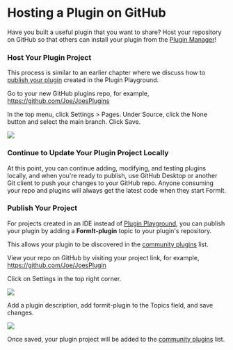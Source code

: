 # Hosting a Plugin on GitHub

Have you built a useful plugin that you want to share? Host your repository on GitHub so that others can install your plugin from the [Plugin Manager](../../../plug-ins/how-to-use-plug-ins.md#plugin-manager)!

### Host Your Plugin Project

This process is similar to an earlier chapter where we discuss how to [publish your plugin](../your-first-plugin/publishing-your-project.md) created in the Plugin Playground. &#x20;

Go to your new GitHub plugins repo, for example, https://github.com/Joe/JoesPlugins

In the top menu, click Settings > Pages. Under Source, click the None button and select the main branch. Click Save.

![](<../../../.gitbook/assets/image (18) (1) (1) (1).png>)

### Continue to Update Your Plugin Project Locally

At this point, you can continue adding, modifying, and testing plugins locally, and when you're ready to publish, use GitHub Desktop or another Git client to push your changes to your GitHub repo. Anyone consuming your repo and plugins will always get the latest code when they start FormIt.

### Publish Your Project

For projects created in an IDE instead of [Plugin Playground](../your-first-plugin/plugin-playground.md), you can publish your plugin by adding a **FormIt-plugin** topic to your plugin's repository.

This allows your plugin to be discovered in the [community plugins](../../../plug-ins/example-1/formit-plugin-community.md) list.

View your repo on GitHub by visiting your project link, for example, https://github.com/Joe/JoesPlugin

Click on Settings in the top right corner.

![](<../../../.gitbook/assets/image (13) (1) (1).png>)

Add a plugin description, add formit-plugin to the Topics field, and save changes.

![](<../../../.gitbook/assets/image (15) (1) (1) (1).png>)

Once saved, your plugin project will be added to the [community plugins](https://github.com/topics/formit-plugin) list.





###
